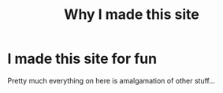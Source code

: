 ﻿---
tags: bogusTag1, bogusTag2
title: Why I made this site
published: 10/23/2023 12:00:00
fileName: posts/10232023.md
---
# I made this site for fun

Pretty much everything on here is amalgamation of other stuff...